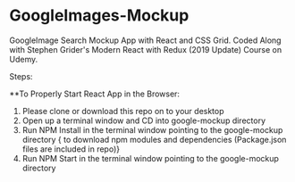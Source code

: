 # GoogleImages-Mockup
GoogleImage Search Mockup App with React and CSS Grid. Coded Along with Stephen Grider's Modern React with Redux (2019 Update) Course on Udemy.

Steps:

**To Properly Start React App in the Browser:

1. Please clone or download this repo on to your desktop
2. Open up a terminal window and CD into google-mockup directory 
3. Run NPM Install in the terminal window pointing to the google-mockup directory { to download npm modules and dependencies (Package.json files are included in repo)}
4. Run NPM Start in the terminal window pointing to the google-mockup directory

